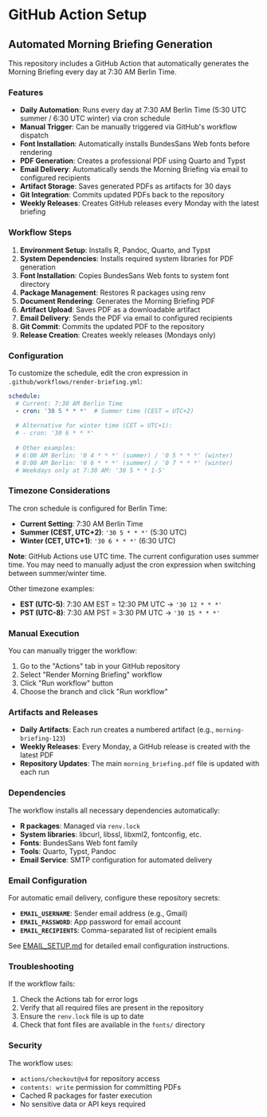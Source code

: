 # GitHub Action Setup

## Automated Morning Briefing Generation

This repository includes a GitHub Action that automatically generates the Morning Briefing every day at 7:30 AM Berlin Time.

### Features

- **Daily Automation**: Runs every day at 7:30 AM Berlin Time (5:30 UTC summer / 6:30 UTC winter) via cron schedule
- **Manual Trigger**: Can be manually triggered via GitHub's workflow dispatch
- **Font Installation**: Automatically installs BundesSans Web fonts before rendering
- **PDF Generation**: Creates a professional PDF using Quarto and Typst
- **Email Delivery**: Automatically sends the Morning Briefing via email to configured recipients
- **Artifact Storage**: Saves generated PDFs as artifacts for 30 days
- **Git Integration**: Commits updated PDFs back to the repository
- **Weekly Releases**: Creates GitHub releases every Monday with the latest briefing

### Workflow Steps

1. **Environment Setup**: Installs R, Pandoc, Quarto, and Typst
2. **System Dependencies**: Installs required system libraries for PDF generation
3. **Font Installation**: Copies BundesSans Web fonts to system font directory
4. **Package Management**: Restores R packages using renv
5. **Document Rendering**: Generates the Morning Briefing PDF
6. **Artifact Upload**: Saves PDF as a downloadable artifact
7. **Email Delivery**: Sends the PDF via email to configured recipients
8. **Git Commit**: Commits the updated PDF to the repository
9. **Release Creation**: Creates weekly releases (Mondays only)

### Configuration

To customize the schedule, edit the cron expression in `.github/workflows/render-briefing.yml`:

```yaml
schedule:
  # Current: 7:30 AM Berlin Time 
  - cron: '30 5 * * *'  # Summer time (CEST = UTC+2)
  
  # Alternative for winter time (CET = UTC+1):
  # - cron: '30 6 * * *'
  
  # Other examples:
  # 6:00 AM Berlin: '0 4 * * *' (summer) / '0 5 * * *' (winter)
  # 8:00 AM Berlin: '0 6 * * *' (summer) / '0 7 * * *' (winter)
  # Weekdays only at 7:30 AM: '30 5 * * 1-5'
```

### Timezone Considerations

The cron schedule is configured for Berlin Time:

- **Current Setting**: 7:30 AM Berlin Time
- **Summer (CEST, UTC+2)**: `'30 5 * * *'` (5:30 UTC)
- **Winter (CET, UTC+1)**: `'30 6 * * *'` (6:30 UTC)

**Note**: GitHub Actions use UTC time. The current configuration uses summer time. 
You may need to manually adjust the cron expression when switching between summer/winter time.

Other timezone examples:
- **EST (UTC-5)**: 7:30 AM EST = 12:30 PM UTC → `'30 12 * * *'`
- **PST (UTC-8)**: 7:30 AM PST = 3:30 PM UTC → `'30 15 * * *'`

### Manual Execution

You can manually trigger the workflow:

1. Go to the "Actions" tab in your GitHub repository
2. Select "Render Morning Briefing" workflow
3. Click "Run workflow" button
4. Choose the branch and click "Run workflow"

### Artifacts and Releases

- **Daily Artifacts**: Each run creates a numbered artifact (e.g., `morning-briefing-123`)
- **Weekly Releases**: Every Monday, a GitHub release is created with the latest PDF
- **Repository Updates**: The main `morning_briefing.pdf` file is updated with each run

### Dependencies

The workflow installs all necessary dependencies automatically:

- **R packages**: Managed via `renv.lock`
- **System libraries**: libcurl, libssl, libxml2, fontconfig, etc.
- **Fonts**: BundesSans Web font family
- **Tools**: Quarto, Typst, Pandoc
- **Email Service**: SMTP configuration for automated delivery

### Email Configuration

For automatic email delivery, configure these repository secrets:

- **`EMAIL_USERNAME`**: Sender email address (e.g., Gmail)
- **`EMAIL_PASSWORD`**: App password for email account
- **`EMAIL_RECIPIENTS`**: Comma-separated list of recipient emails

See [EMAIL_SETUP.md](EMAIL_SETUP.md) for detailed email configuration instructions.

### Troubleshooting

If the workflow fails:

1. Check the Actions tab for error logs
2. Verify that all required files are present in the repository
3. Ensure the `renv.lock` file is up to date
4. Check that font files are available in the `fonts/` directory

### Security

The workflow uses:

- `actions/checkout@v4` for repository access
- `contents: write` permission for committing PDFs
- Cached R packages for faster execution
- No sensitive data or API keys required
